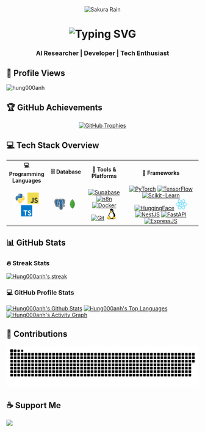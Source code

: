 <p align="center">
  <img src="https://github.com/Hung000anh/Hung000anh/blob/main/rain_sakura.gif" alt="Sakura Rain" width="400px" height="200px" />
</p> 
 

<h1 align="center">
  <img src="https://readme-typing-svg.demolab.com?font=Fira+Code&size=25&pause=1000&color=F7F7F7&background=FFFFFF00&lines=Hi+%F0%9F%91%8B%2C+I'm+Nguyen+Hung+Anh" alt="Typing SVG" />
</h1> 
<h3 align="center">
  AI Researcher | Developer | Tech Enthusiast
</h3>
 
## 👀 Profile Views
<p align="left"> <img src="https://komarev.com/ghpvc/?username=Hung000anh&label=Profile%20views&color=brightgreen&style=for-the-badge" alt="hung000anh" /> </p>

## 🏆 GitHub Achievements
<p align="center">
  <a href="https://github.com/ryo-ma/github-profile-trophy">
    <img src="https://github-profile-trophy.vercel.app/?username=Hung000anh&theme=darkhub&margin-w=10&no-frame=true" alt="GitHub Trophies" />
  </a>
</p>


## 💻 Tech Stack Overview

<table style="width:100%; table-layout:fixed; border-collapse:collapse; margin:auto;">
  <tr>
    <th align="center" style="width:20%;">💻 Programming Languages</th>
    <th align="center" style="width:20%;">🗄️ Database</th>
    <th align="center" style="width:20%;">🧰 Tools & Platforms</th>
    <th align="center" style="width:40%;">🚀 Frameworks</th>
  </tr>

  <tr>
    <!-- Languages -->
    <td align="center">
      <a href="https://www.python.org/"><img src="https://raw.githubusercontent.com/devicons/devicon/master/icons/python/python-original.svg" alt="Python"  width="30" /></a>
      <a href="https://www.javascript.com/"><img src="https://raw.githubusercontent.com/devicons/devicon/master/icons/javascript/javascript-original.svg" alt="JavaScript"  width="30" /></a>
      <a href="https://www.typescriptlang.org/"><img src="https://raw.githubusercontent.com/devicons/devicon/master/icons/typescript/typescript-original.svg" alt="TypeScript"  width="30" /></a>
    </td>
    <!-- Database -->
    <td align="center">
      <a href="https://www.postgresql.org/"><img src="https://raw.githubusercontent.com/devicons/devicon/master/icons/postgresql/postgresql-original.svg" alt="PostgreSQL"  width="30" /></a>
      <a href="https://www.mongodb.com/"><img src="https://raw.githubusercontent.com/devicons/devicon/master/icons/mongodb/mongodb-original.svg" alt="MongoDB"  width="30" /></a>
    </td>
    <!-- Tools -->
    <td align="center">
      <a href="https://supabase.com/"><img src="https://img.icons8.com/?size=100&id=sH0rW2TvYdr9&format=png&color=000000" alt="Supabase"  width="30" /></a>
      <a href="https://n8n.io/"><img src="https://registry.npmmirror.com/@lobehub/icons-static-png/latest/files/dark/n8n-color.png" alt="n8n"  width="30" /></a>
      <a href="https://www.docker.com/"><img src="https://www.svgrepo.com/show/331370/docker.svg" alt="Docker"  width="30" /></a>
      <a href="https://git-scm.com/"><img src="https://www.vectorlogo.zone/logos/git-scm/git-scm-icon.svg" alt="Git" width="30"/></a>
      <a href="https://www.linux.org/"><img src="https://raw.githubusercontent.com/devicons/devicon/master/icons/linux/linux-original.svg" alt="Linux" width="30"/></a>
    </td>
    <!-- Frameworks -->
    <td align="center">
      <a href="https://pytorch.org/"><img src="https://www.vectorlogo.zone/logos/pytorch/pytorch-icon.svg" alt="PyTorch"  width="30" /></a>
      <a href="https://www.tensorflow.org/"><img src="https://www.vectorlogo.zone/logos/tensorflow/tensorflow-icon.svg" alt="TensorFlow"  width="30" /></a>
      <a href="https://scikit-learn.org/"><img src="https://icon.icepanel.io/Technology/svg/scikit-learn.svg" alt="Scikit-Learn"  width="30" /></a>
      <a href="https://huggingface.co/"><img src="https://huggingface.co/front/assets/huggingface_logo-noborder.svg" alt="HuggingFace"  width="30" /></a>
      <a href="https://react.dev/"><img src="https://raw.githubusercontent.com/devicons/devicon/master/icons/react/react-original.svg" alt="React"  width="30" /></a>
      <a href="https://nestjs.com/"><img src="https://icon.icepanel.io/Technology/svg/Nest.js.svg" alt="NestJS"  width="30" /></a>
      <a href="https://fastapi.tiangolo.com/"><img src="https://icon.icepanel.io/Technology/svg/FastAPI.svg" alt="FastAPI"  width="30" /></a>
      <a href="https://expressjs.com/"><img src="https://img.icons8.com/?size=100&id=WNoJgbzDr3i2&format=png&color=000000" alt="ExpressJS"  width="30" /></a>
    </td>
  </tr>
</table>




## 📊 GitHub Stats
  <h3>🔥 Streak Stats</h3>

  <!-- GitHub Readme Streak Stats - https://github.com/DenverCoder1/github-readme-streak-stats -->
  <p>
    <a href="https://github.com/DenverCoder1/github-readme-streak-stats">
      <!-- Use https://streak-stats.demolab.com or self-host with your own Vercel app - visit https://git.io/streak-stats for instructions -->
      <img alt="Hung000anh's streak" src="https://github-readme-streak-stats-eight.vercel.app/?user=Hung000anh&theme=monokai-metallian&hide_border=true&short_numbers=true"/>
    </a>
    
  </p>

  <h3>💻 GitHub Profile Stats</h3>
  
  
  <a href="https://github.com/anuraghazra/github-readme-stats"><img alt="Hung000anh's Github Stats" src="https://denvercoder1-github-readme-stats.vercel.app/api/?username=Hung000anh&show_icons=true&include_all_commits=true&count_private=true&theme=react&hide_border=true&bg_color=1F222E&title_color=F85D7F&icon_color=F8D866" height="192px"/></a>
  <a href="https://github.com/anuraghazra/github-readme-stats"><img alt="Hung000anh's Top Languages" src="https://denvercoder1-github-readme-stats.vercel.app/api/top-langs/?username=Hung000anh&langs_count=8&layout=compact&theme=react&hide_border=true&bg_color=1F222E&title_color=F85D7F&icon_color=F8D866" height="192px"/></a>
  <br/>
  <a href="https://github.com/ashutosh00710/github-readme-activity-graph"><img alt="Hung000anh's Activity Graph" src="https://github-readme-activity-graph.vercel.app/graph/?username=Hung000anh&bg_color=1F222E&color=F8D866&line=F85D7F&point=FFFFFF&hide_border=true" /></a>
  
## 🐍 Contributions
![snake gif](https://github.com/Hung000anh/Hung000anh/blob/output/github-snake-dark.svg)

## ☕ Support Me
<p align="left">
  <a href="https://buymeacoffee.com/hung000anh">
    <img src="https://www.buymeacoffee.com/assets/img/custom_images/orange_img.png" />
  </a>
</p>


